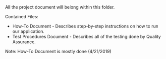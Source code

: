 All the project document will belong within this folder.

Contained Files:
- How-To Document - Describes step-by-step instructions on how to run our application.
- Test Procedures Document - Describes all of the testing done by Quality Assurance.

Note: How-To Document is mostly done (4/21/2019)
